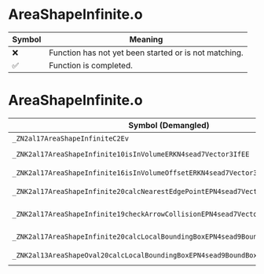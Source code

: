 # AreaShapeInfinite.o
| Symbol | Meaning 
| ------------- | ------------- 
| :x: | Function has not yet been started or is not matching. 
| :white_check_mark: | Function is completed. 


# AreaShapeInfinite.o
| Symbol (Demangled) | Symbol (Mangled) | Decompiled? |
| ------------- |  ------------- | ------------- |
| `_ZN2al17AreaShapeInfiniteC2Ev` | `al::AreaShapeInfinite::AreaShapeInfinite(void)` | :white_check_mark: |
| `_ZNK2al17AreaShapeInfinite10isInVolumeERKN4sead7Vector3IfEE` | `al::AreaShapeInfinite::isInVolume(sead::Vector3<float> const&)const` | :white_check_mark: |
| `_ZNK2al17AreaShapeInfinite16isInVolumeOffsetERKN4sead7Vector3IfEEf` | `al::AreaShapeInfinite::isInVolumeOffset(sead::Vector3<float> const&,float)const` | :white_check_mark: |
| `_ZNK2al17AreaShapeInfinite20calcNearestEdgePointEPN4sead7Vector3IfEERKS3_` | `al::AreaShapeInfinite::calcNearestEdgePoint(sead::Vector3<float> *,sead::Vector3<float> const&)const` | :white_check_mark: |
| `_ZNK2al17AreaShapeInfinite19checkArrowCollisionEPN4sead7Vector3IfEES4_RKS3_S6_` | `al::AreaShapeInfinite::checkArrowCollision(sead::Vector3<float> *,sead::Vector3<float> *,sead::Vector3<float> const&,sead::Vector3<float> const&)const` | :white_check_mark: |
| `_ZNK2al17AreaShapeInfinite20calcLocalBoundingBoxEPN4sead9BoundBox3IfEE` | `al::AreaShapeInfinite::calcLocalBoundingBox(sead::BoundBox3<float> *)const` | :white_check_mark: |
| `_ZNK2al13AreaShapeOval20calcLocalBoundingBoxEPN4sead9BoundBox3IfEE` | `al::AreaShapeOval::calcLocalBoundingBox(sead::BoundBox3<float> *)const` | :white_check_mark: |

